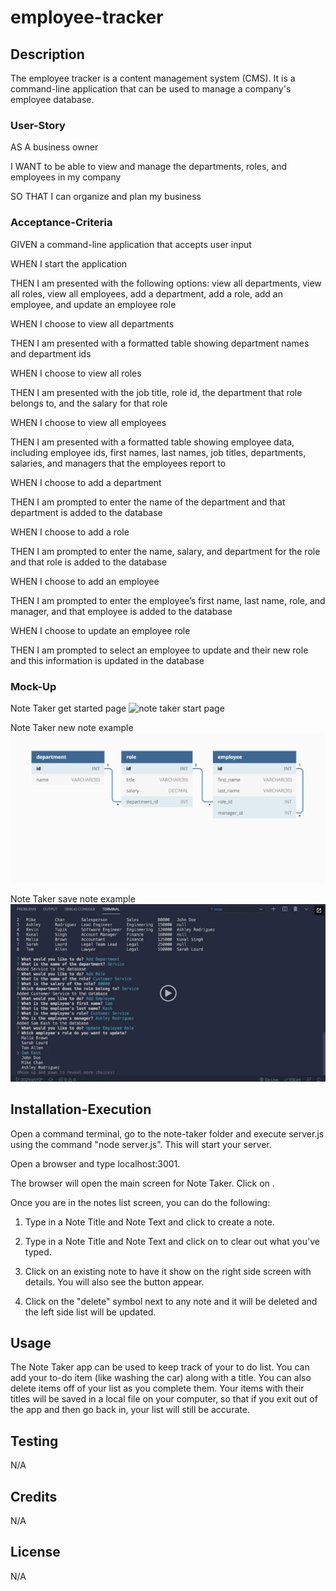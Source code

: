 # employee-tracker

## Description
The employee tracker is a content management system (CMS). It is a command-line application that can be used to manage a company's employee database.

### User-Story
AS A business owner

I WANT to be able to view and manage the departments, roles, and employees in my company

SO THAT I can organize and plan my business

### Acceptance-Criteria
GIVEN a command-line application that accepts user input

WHEN I start the application

THEN I am presented with the following options: view all departments, view all roles, view all employees, add a department, add a role, add an employee, and update an employee role

WHEN I choose to view all departments

THEN I am presented with a formatted table showing department names and department ids

WHEN I choose to view all roles

THEN I am presented with the job title, role id, the department that role belongs to, and the salary for that role

WHEN I choose to view all employees

THEN I am presented with a formatted table showing employee data, including employee ids, first names, last names, job titles, departments, salaries, and managers that the employees report to

WHEN I choose to add a department

THEN I am prompted to enter the name of the department and that department is added to the database

WHEN I choose to add a role

THEN I am prompted to enter the name, salary, and department for the role and that role is added to the database

WHEN I choose to add an employee

THEN I am prompted to enter the employee’s first name, last name, role, and manager, and that employee is added to the database

WHEN I choose to update an employee role

THEN I am prompted to select an employee to update and their new role and this information is updated in the database

### Mock-Up

Note Taker get started page
![note taker start page]()

Note Taker new note example
![note taker main page](./Assets/12-sql-homework-demo-01.png)

Note Taker save note example
![note taker save page](./Assets/12-sql-homework-video-thumbnail.png)


## Installation-Execution

Open a command terminal, go to the note-taker folder and execute server.js using the command "node server.js". This will start your server.

Open a browser and type localhost:3001.

The browser will open the main screen for Note Taker. Click on <Get Started>.

Once you are in the notes list screen, you can do the following:

1. Type in a Note Title and Note Text and click <Save Note> to create a note.

2. Type in a Note Title and Note Text and click on <Clear> to clear out what you've typed.

3. Click on an existing note to have it show on the right side screen with details. You will also see the <New Note> button appear.

4. Click on the "delete" symbol next to any note and it will be deleted and the left side list will be updated.

## Usage

The Note Taker app can be used to keep track of your to do list. You can add your to-do item (like washing the car) along with a title. You can also delete items off of your list as you complete them. Your items with their titles will be saved in a local file on your computer, so that if you exit out of the app and then go back in, your list will still be accurate.

## Testing
N/A

## Credits
N/A

## License
N/A